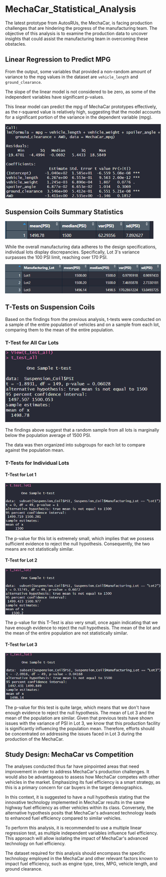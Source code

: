# MechaCar_Statistical_Analysis

The latest prototype from AutosRUs, the MechaCar, is facing production challenges that are hindering the progress of the manufacturing team. The objective of this analysis is to examine the production data to uncover insights that could assist the manufacturing team in overcoming these obstacles.

## Linear Regression to Predict MPG
From the output, some variables that provided a non-random amount of variance to the mpg values in the dataset are `vehicle_length` and `ground_clearance`.

The slope of the linear model is not considered to be zero, as some of the independent variables have significant p-values.

This linear model can predict the mpg of MechaCar prototypes effectively, as the r-squared value is relatively high, suggesting that the model accounts for a significant portion of the variance in the dependent variable (mpg).

![linear Regression](Resources/Linear_regression_MPG.png)

## Suspension Coils Summary Statistics

![summary table](Resources/Summary_stat_suspension.png)

While the overall manufacturing data adheres to the design specifications, individual lots display discrepancies. Specifically, Lot 3's variance surpasses the 100 PSI limit, reaching over 170 PSI.

![Summary table lots](Resources/Summary_stat_suspension_lots.png)

## T-Tests on Suspension Coils

Based on the findings from the previous analysis, t-tests were conducted on a sample of the entire population of vehicles and on a sample from each lot, comparing them to the mean of the entire population.


### T-Test for All Car Lots

![T-Test All](Resources/t_test_all.png)

The findings above suggest that a random sample from all lots is marginally below the population average of 1500 PSI.

The data was then organized into subgroups for each lot to compare against the population mean.

### T-Tests for Individual Lots

#### T-Test for Lot 1

![T-Test lot 1](Resources/t_test_lot1.png)

The p-value for this lot is extremely small, which implies that we possess sufficient evidence to reject the null hypothesis. Consequently, the two means are not statistically similar.

#### T-Test for Lot 2

![T-Test lot 2](Resources/t_test_lot2.png)

The p-value for this T-Test is also very small, once again indicating that we have enough evidence to reject the null hypothesis. The mean of the lot and the mean of the entire population are not statistically similar.

#### T-Test for Lot 3

![T-Test lot 3](Resources/t_test_lot3.png)

The p-value for this test is quite large, which means that we don't have enough evidence to reject the null hypothesis. The mean of Lot 3 and the mean of the population are similar. Given that previous tests have shown issues with the variance of PSI in Lot 3, we know that this production facility is significantly influencing the population mean. Therefore, efforts should be concentrated on addressing the issues faced in Lot 3 during the production of the MechaCar.

## Study Design: MechaCar vs Competition

The analyses conducted thus far have pinpointed areas that need improvement in order to address MechaCar's production challenges. It would also be advantageous to assess how MechaCar competes with other vehicles in the market. Emphasizing its fuel efficiency is a smart strategy, as this is a primary concern for car buyers in the target demographics.

In this context, it is suggested to have a null hypothesis stating that the innovative technology implemented in MechaCar results in the same highway fuel efficiency as other vehicles within its class. Conversely, the alternative hypothesis posits that MechaCar's advanced technology leads to enhanced fuel efficiency compared to similar vehicles.

To perform this analysis, it is recommended to use a multiple linear regression test, as multiple independent variables influence fuel efficiency. This approach will allow isolating the impact of MechaCar's advanced technology on fuel efficiency.

The dataset required for this analysis should encompass the specific technology employed in the MechaCar and other relevant factors known to impact fuel efficiency, such as engine type, tires, MPG, vehicle length, and ground clearance.
